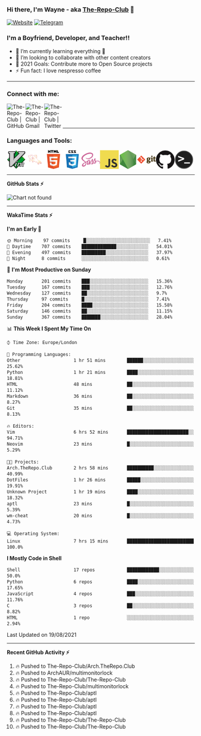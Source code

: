 ### Hi there, I'm Wayne - aka [The-Repo-Club][website] 👋

[![Website](https://img.shields.io/website?label=github.com/The-Repo-Club/&color=orange&style=flat-square&url=https://github.com/The-Repo-Club/)][website]
[![Telegram](https://img.shields.io/badge/Chat%20on-Telegram-orange.svg?color=orange&logo=telegram&style=flat-square)][telegram]

### I'm a Boyfriend, Developer, and Teacher!!

- 🌱 I’m currently learning everything 🤣
- 👯 I’m looking to collaborate with other content creators
- 🥅 2021 Goals: Contribute more to Open Source projects
- ⚡ Fun fact: I love nespresso coffee

---
### Connect with me:

[<img align="left" alt="The-Repo-Club | GitHub" width="50px" src="https://cdn.jsdelivr.net/npm/simple-icons@v3/icons/github.svg" />][website]
[<img align="left" alt="The-Repo-Club | Gmail" width="50px" src="https://cdn.jsdelivr.net/npm/simple-icons@v3/icons/gmail.svg" />][email]
[<img align="left" alt="The-Repo-Club | Twitter" width="50px" src="https://cdn.jsdelivr.net/npm/simple-icons@v3/icons/telegram.svg" />][telegram]

[website]: https://github.com/The-Repo-Club/
[email]: mailto:wayne6324@gmail.com
[telegram]: https://t.me/TheRepoClub

<br />
<br />
<br />

---
### Languages and Tools:

<img align="left" alt="Vim" width="50px" src="https://raw.githubusercontent.com/github/explore/80688e429a7d4ef2fca1e82350fe8e3517d3494d/topics/vim/vim.png" />
<img align="left" alt="Fish" width="50px" src="https://raw.githubusercontent.com/github/explore/80688e429a7d4ef2fca1e82350fe8e3517d3494d/topics/fish/fish.png" />
<img align="left" alt="HTML5" width="50px" src="https://raw.githubusercontent.com/github/explore/80688e429a7d4ef2fca1e82350fe8e3517d3494d/topics/html/html.png" />
<img align="left" alt="CSS3" width="50px" src="https://raw.githubusercontent.com/github/explore/80688e429a7d4ef2fca1e82350fe8e3517d3494d/topics/css/css.png" />
<img align="left" alt="Sass" width="50px" src="https://raw.githubusercontent.com/github/explore/80688e429a7d4ef2fca1e82350fe8e3517d3494d/topics/sass/sass.png" />
<img align="left" alt="JavaScript" width="50px" src="https://raw.githubusercontent.com/github/explore/80688e429a7d4ef2fca1e82350fe8e3517d3494d/topics/javascript/javascript.png" />
<img align="left" alt="Node.js" width="50px" src="https://raw.githubusercontent.com/github/explore/80688e429a7d4ef2fca1e82350fe8e3517d3494d/topics/nodejs/nodejs.png" />
<img align="left" alt="Git" width="50px" src="https://raw.githubusercontent.com/github/explore/80688e429a7d4ef2fca1e82350fe8e3517d3494d/topics/git/git.png" />
<img align="left" alt="GitHub" width="50px" src="https://raw.githubusercontent.com/github/explore/78df643247d429f6cc873026c0622819ad797942/topics/github/github.png" />
<img align="left" alt="Terminal" width="50px" src="https://raw.githubusercontent.com/github/explore/80688e429a7d4ef2fca1e82350fe8e3517d3494d/topics/terminal/terminal.png" />

<br />
<br />
<br />

---

**GitHub Stats ⚡**

![Chart not found](https://github-readme-stats.vercel.app/api?username=The-Repo-Club&theme=tokyonight&show_icons=true&count_private=true&hide_border=true&include_all_commits=true&custom_title=The-Repo-Club%27s+GitHub+Stats)


---

**WakaTime Stats ⚡**

<!--START_SECTION:waka-->
**I'm an Early 🐤** 

```text
🌞 Morning    97 commits     █░░░░░░░░░░░░░░░░░░░░░░░░   7.41% 
🌆 Daytime    707 commits    █████████████░░░░░░░░░░░░   54.01% 
🌃 Evening    497 commits    █████████░░░░░░░░░░░░░░░░   37.97% 
🌙 Night      8 commits      ░░░░░░░░░░░░░░░░░░░░░░░░░   0.61%

```
📅 **I'm Most Productive on Sunday** 

```text
Monday       201 commits    ███░░░░░░░░░░░░░░░░░░░░░░   15.36% 
Tuesday      167 commits    ███░░░░░░░░░░░░░░░░░░░░░░   12.76% 
Wednesday    127 commits    ██░░░░░░░░░░░░░░░░░░░░░░░   9.7% 
Thursday     97 commits     █░░░░░░░░░░░░░░░░░░░░░░░░   7.41% 
Friday       204 commits    ████░░░░░░░░░░░░░░░░░░░░░   15.58% 
Saturday     146 commits    ██░░░░░░░░░░░░░░░░░░░░░░░   11.15% 
Sunday       367 commits    ███████░░░░░░░░░░░░░░░░░░   28.04%

```


📊 **This Week I Spent My Time On** 

```text
⌚︎ Time Zone: Europe/London

💬 Programming Languages: 
Other                    1 hr 51 mins        ██████░░░░░░░░░░░░░░░░░░░   25.62% 
Python                   1 hr 21 mins        ████░░░░░░░░░░░░░░░░░░░░░   18.81% 
HTML                     48 mins             ██░░░░░░░░░░░░░░░░░░░░░░░   11.12% 
Markdown                 36 mins             ██░░░░░░░░░░░░░░░░░░░░░░░   8.27% 
Git                      35 mins             ██░░░░░░░░░░░░░░░░░░░░░░░   8.13%

🔥 Editors: 
Vim                      6 hrs 52 mins       ███████████████████████░░   94.71% 
Neovim                   23 mins             █░░░░░░░░░░░░░░░░░░░░░░░░   5.29%

🐱‍💻 Projects: 
Arch.TheRepo.Club        2 hrs 58 mins       ██████████░░░░░░░░░░░░░░░   40.99% 
DotFiles                 1 hr 26 mins        █████░░░░░░░░░░░░░░░░░░░░   19.91% 
Unknown Project          1 hr 19 mins        ████░░░░░░░░░░░░░░░░░░░░░   18.32% 
aptl                     23 mins             █░░░░░░░░░░░░░░░░░░░░░░░░   5.39% 
wm-cheat                 20 mins             █░░░░░░░░░░░░░░░░░░░░░░░░   4.73%

💻 Operating System: 
Linux                    7 hrs 15 mins       █████████████████████████   100.0%

```

**I Mostly Code in Shell** 

```text
Shell                    17 repos            ████████████░░░░░░░░░░░░░   50.0% 
Python                   6 repos             ████░░░░░░░░░░░░░░░░░░░░░   17.65% 
JavaScript               4 repos             ███░░░░░░░░░░░░░░░░░░░░░░   11.76% 
C                        3 repos             ██░░░░░░░░░░░░░░░░░░░░░░░   8.82% 
HTML                     1 repo              ░░░░░░░░░░░░░░░░░░░░░░░░░   2.94%

```



 Last Updated on 19/08/2021
<!--END_SECTION:waka-->

---

**Recent GitHub Activity :zap:**

<!--START_SECTION:activity-->
1. 🔥 Pushed to The-Repo-Club/Arch.TheRepo.Club
2. 🔥 Pushed to ArchAUR/multimonitorlock
3. 🔥 Pushed to The-Repo-Club/The-Repo-Club
4. 🔥 Pushed to The-Repo-Club/multimonitorlock
5. 🔥 Pushed to The-Repo-Club/aptl
6. 🔥 Pushed to The-Repo-Club/aptl
7. 🔥 Pushed to The-Repo-Club/aptl
8. 🔥 Pushed to The-Repo-Club/aptl
9. 🔥 Pushed to The-Repo-Club/The-Repo-Club
10. 🔥 Pushed to The-Repo-Club/The-Repo-Club
<!--END_SECTION:activity-->